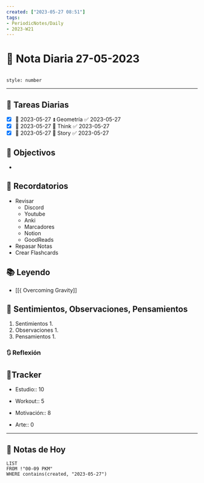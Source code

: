 ```yaml
---
created: ["2023-05-27 08:51"]
tags:
- PeriodicNotes/Daily
- 2023-W21
---
```


# 📅 Nota Diaria 27-05-2023
```toc

style: number

```

---
## 🔷 Tareas Diarias
- [x] 📅 2023-05-27 ⏫ Geometría ✅ 2023-05-27
- [x] 📅 2023-05-27 🔼 Think ✅ 2023-05-27
- [x] 📅 2023-05-27 🔽 Story ✅ 2023-05-27

## 🎯 Objectivos
- 
## 📕 Recordatorios
- Revisar
	- Discord
	- Youtube
	- Anki
	- Marcadores
	- Notion
	- GoodReads
- Repasar Notas
- Crear Flashcards

## 📚 Leyendo
- [[{ Overcoming Gravity]]
## 💬 Sentimientos, Observaciones, Pensamientos 
1. Sentimientos
	1. 
2. Observaciones
	1. 
3. Pensamientos
	1. 
### 🔃 Reflexión

## 🔷Tracker

- Estudio:: 10

- Workout:: 5

- Motivación:: 8

- Arte:: 0
---

## 📅 Notas de Hoy
```dataview
LIST 
FROM !"00-09 PKM" 
WHERE contains(created, "2023-05-27")
```